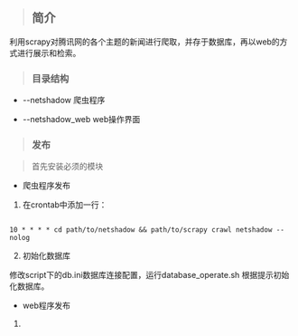 > ## 简介

利用scrapy对腾讯网的各个主题的新闻进行爬取，并存于数据库，再以web的方式进行展示和检索。

> ### 目录结构

* --netshadow 爬虫程序

* --netshadow_web web操作界面


> ### 发布

> 首先安装必须的模块

* 爬虫程序发布

1. 在crontab中添加一行：

```

10 * * * * cd path/to/netshadow && path/to/scrapy crawl netshadow --nolog

```

2. 初始化数据库

修改script下的db.ini数据库连接配置，运行database_operate.sh 根据提示初始化数据库。


* web程序发布

1. 